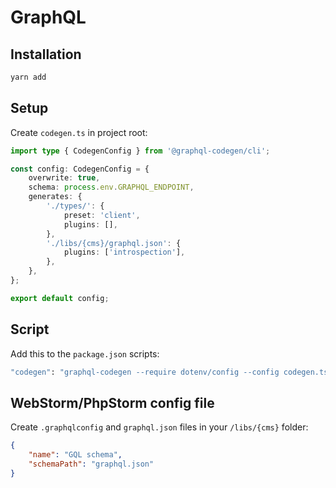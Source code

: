 # GraphQL

## Installation

```bash
yarn add
```

## Setup

Create `codegen.ts` in project root:

```typescript
import type { CodegenConfig } from '@graphql-codegen/cli';

const config: CodegenConfig = {
    overwrite: true,
    schema: process.env.GRAPHQL_ENDPOINT,
    generates: {
        './types/': {
            preset: 'client',
            plugins: [],
        },
        './libs/{cms}/graphql.json': {
            plugins: ['introspection'],
        },
    },
};

export default config;
```

## Script

Add this to the `package.json` scripts:

```bash
"codegen": "graphql-codegen --require dotenv/config --config codegen.ts dotenv_config_path=.env.local && yarn format"
```

## WebStorm/PhpStorm config file

Create `.graphqlconfig` and `graphql.json` files in your `/libs/{cms}` folder:

```json
{
    "name": "GQL schema",
    "schemaPath": "graphql.json"
}
```
